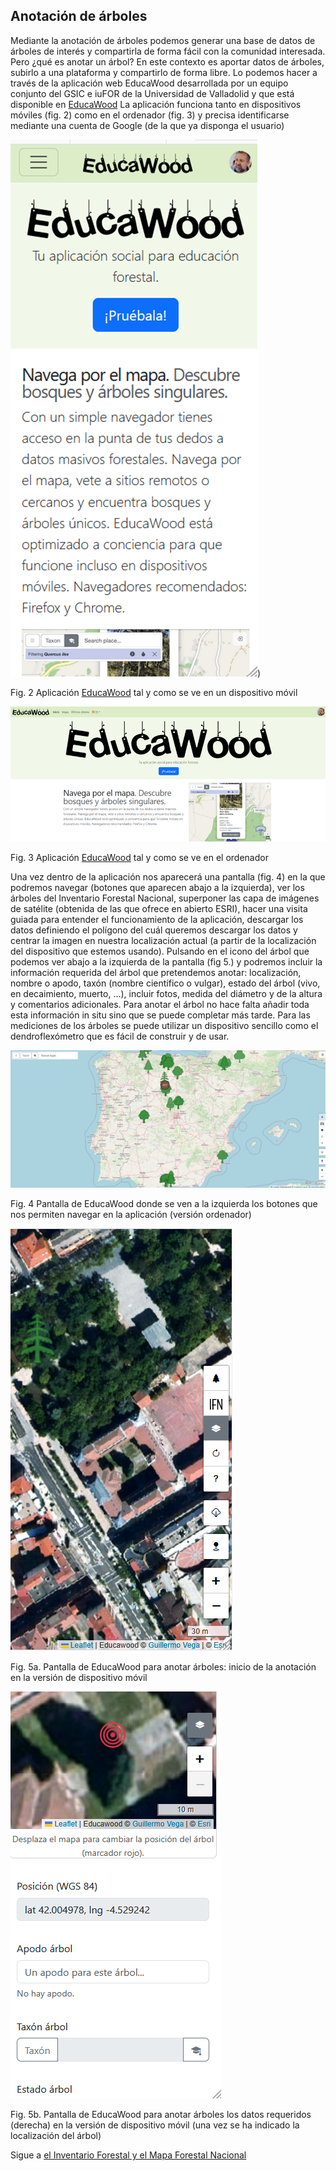 ## Anotación de árboles

Mediante la anotación de árboles podemos generar una base de datos de árboles de interés y compartirla de forma fácil con la comunidad interesada. Pero ¿qué es anotar un árbol? En este contexto es aportar datos de árboles, subirlo a una plataforma y compartirlo de forma libre. Lo podemos hacer a través de la aplicación web EducaWood desarrollada por un equipo conjunto del GSIC e iuFOR de la Universidad de Valladolid  y que está disponible en [EducaWood](https://educawood.gsic.uva.es) La aplicación funciona tanto en dispositivos móviles (fig. 2) como en el ordenador (fig. 3) y precisa identificarse mediante una cuenta de Google (de la que ya disponga el usuario)


![Aplicación EducaWood (https://educawood.gsic.uva.es) tal y como se ve en un dispositivo móvil](https://github.com/Felipe-Bravo/HerramientasDigitales-CienciaAbierta-IES/blob/master/imagenes/EducaWood-movil.png)) 	

Fig. 2 Aplicación [EducaWood](https://educawood.gsic.uva.es) tal y como se ve en un dispositivo móvil 




 ![Aplicación EducaWood (https://educawood.gsic.uva.es) ttal y como se ve en el ordenador](https://github.com/Felipe-Bravo/HerramientasDigitales-CienciaAbierta-IES/blob/master/imagenes/EducaWood-ordenador.png)

 
Fig. 3 Aplicación [EducaWood](https://educawood.gsic.uva.es) tal y como se ve en el ordenador 

Una vez dentro de la aplicación nos aparecerá una pantalla (fig. 4) en la que podremos navegar (botones que aparecen abajo a la izquierda), ver los árboles del Inventario Forestal Nacional, superponer las capa de imágenes de satélite (obtenida de las que ofrece en abierto ESRI), hacer una visita guiada para entender el funcionamiento de la aplicación, descargar los datos definiendo el polígono del cuál queremos descargar los datos y centrar la imagen en nuestra localización actual (a partir de la localización del dispositivo que estemos usando).
Pulsando en el icono del árbol que podemos ver abajo a la izquierda de la pantalla (fig 5.) y podremos incluir la información requerida del árbol que pretendemos anotar: localización, nombre o apodo, taxón (nombre científico o vulgar), estado del árbol (vivo, en decaimiento, muerto, …), incluir fotos, medida del diámetro y de la altura y comentarios adicionales. Para anotar el árbol no hace falta añadir toda esta información in situ sino que se puede completar más tarde. Para las mediciones de los árboles se puede utilizar un dispositivo sencillo como el dendroflexómetro  que es fácil de construir y de usar.

 ![Pantalla de EducaWood donde se ven a la izquierda los botones que nos permiten navegar en la aplicación ](https://github.com/Felipe-Bravo/HerramientasDigitales-CienciaAbierta-IES/blob/master/imagenes/EducaWood-mapa.png)
 
Fig. 4 Pantalla de EducaWood donde se ven a la izquierda los botones que nos permiten navegar en la aplicación (versión ordenador)


 ![Pantalla de EducaWood para anotar árboles](https://github.com/Felipe-Bravo/HerramientasDigitales-CienciaAbierta-IES/blob/master/imagenes/EducaWood-iesJorgeManrique.png)
   
   Fig. 5a. Pantalla de EducaWood para anotar árboles: inicio de la anotación en la versión de dispositivo móvil 
   
 ![Pantalla de EducaWood para anotar árboles](https://github.com/Felipe-Bravo/HerramientasDigitales-CienciaAbierta-IES/blob/master/imagenes/EducaWood-anota.png)
    
Fig. 5b. Pantalla de EducaWood para anotar árboles los datos requeridos (derecha) en la versión de dispositivo móvil (una vez se ha indicado la localización del árbol)

Sigue a [el Inventario Forestal y el Mapa Forestal Nacional](https://github.com/Felipe-Bravo/HerramientasDigitales-CienciaAbierta-IES/blob/master/InventarioMapaForestal.md)
